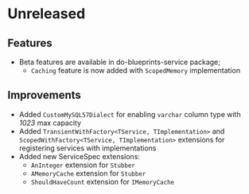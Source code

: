 # Unreleased

## Features

- Beta features are available in do-blueprints-service package;
  - `Caching` feature is now added with `ScopedMemory` implementation

## Improvements

- Added `CustomMySQL57Dialect` for enabling `varchar` column type with _1023_ 
  max capacity
- Added `TransientWithFactory<TService, TImplementation>` and 
  `ScopedWithFactory<TService, TImplementation>` extensions for registering 
  services with implementations
- Added new ServiceSpec extensions:
  - `AnInteger` extension for `Stubber`
  - `AMemoryCache` extension for `Stubber`
  - `ShouldHaveCount` extension for `IMemoryCache`